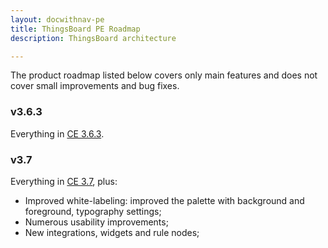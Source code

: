 ```yaml
---
layout: docwithnav-pe
title: ThingsBoard PE Roadmap
description: ThingsBoard architecture

---
```


The product roadmap listed below covers only main features and does not cover small improvements and bug fixes.         

### v3.6.3

Everything in [CE 3.6.3](/docs/reference/roadmap/#v363).

### v3.7
 
Everything in [CE 3.7](/docs/reference/roadmap/#v37), plus:

  * Improved white-labeling: improved the palette with background and foreground, typography settings;   
  * Numerous usability improvements;
  * New integrations, widgets and rule nodes;
